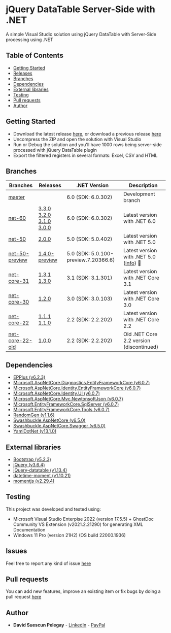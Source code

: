 # jQuery DataTable Server-Side with .NET

A simple Visual Studio solution using jQuery DataTable with Server-Side processing using .NET

## Table of Contents

* [Getting Started](#getting-started)
* [Releases](https://github.com/DavidSuescunPelegay/jQuery-datatable-server-side-net-core/releases)
* [Branches](#branches)
* [Dependencies](#dependencies)
* [External libraries](#external-libraries)
* [Testing](#testing)
* [Pull requests](#pull-requests)
* [Author](#author)

## Getting Started

* Download the latest release [here](https://github.com/DavidSuescunPelegay/jQuery-datatable-server-side-net-core/releases/latest), or download a previous release [here](https://github.com/DavidSuescunPelegay/jQuery-datatable-server-side-net-core/releases)
* Uncompress the ZIP and open the solution with Visual Studio
* Run or Debug the solution and you'll have 1000 rows being server-side processed with jQuery DataTable plugin
* Export the filtered registers in several formats: Excel, CSV and HTML

## Branches

| Branches | Releases | .NET Version | Description |
|-|-|-|-|
| [master](https://github.com/DavidSuescunPelegay/jQuery-datatable-server-side-net-core/tree/master) |  | 6.0 (SDK: 6.0.302) | Development branch |
| [net-60](https://github.com/DavidSuescunPelegay/jQuery-datatable-server-side-net-core/tree/net-60) | [3.3.0](https://github.com/DavidSuescunPelegay/jQuery-datatable-server-side-net-core/releases/tag/3.3.0)<br>[3.2.0](https://github.com/DavidSuescunPelegay/jQuery-datatable-server-side-net-core/releases/tag/3.2.0)<br>[3.1.0](https://github.com/DavidSuescunPelegay/jQuery-datatable-server-side-net-core/releases/tag/3.1.0)<br>[3.0.0](https://github.com/DavidSuescunPelegay/jQuery-datatable-server-side-net-core/releases/tag/3.0.0) | 6.0 (SDK: 6.0.302) | Latest version with .NET 6.0 |
| [net-50](https://github.com/DavidSuescunPelegay/jQuery-datatable-server-side-net-core/tree/net-50) | [2.0.0](https://github.com/DavidSuescunPelegay/jQuery-datatable-server-side-net-core/releases/tag/2.0.0) | 5.0 (SDK: 5.0.402) | Latest version with .NET 5.0 |
| [net-50-preview](https://github.com/DavidSuescunPelegay/jQuery-datatable-server-side-net-core/tree/net-50-preview) | [1.4.0-preview](https://github.com/DavidSuescunPelegay/jQuery-datatable-server-side-net-core/releases/tag/1.4.0-preview) | 5.0 (SDK: 5.0.100-preview.7.20366.6) | Latest version with .NET 5.0 ([info](https://github.com/DavidSuescunPelegay/jQuery-datatable-server-side-net-core/tree/master/docs/net-50)) 🧪 |
| [net-core-31](https://github.com/DavidSuescunPelegay/jQuery-datatable-server-side-net-core/tree/net-core-31) | [1.3.1](https://github.com/DavidSuescunPelegay/jQuery-datatable-server-side-net-core/releases/tag/1.3.1)<br>[1.3.0](https://github.com/DavidSuescunPelegay/jQuery-datatable-server-side-net-core/releases/tag/1.3.0) | 3.1 (SDK: 3.1.301) | Latest version with .NET Core 3.1 |
| [net-core-30](https://github.com/DavidSuescunPelegay/jQuery-datatable-server-side-net-core/tree/net-core-30) | [1.2.0](https://github.com/DavidSuescunPelegay/jQuery-datatable-server-side-net-core/releases/tag/1.2.0) | 3.0 (SDK: 3.0.103) | Latest version with .NET Core 3.0 |
| [net-core-22](https://github.com/DavidSuescunPelegay/jQuery-datatable-server-side-net-core/tree/net-core-22) | [1.1.1](https://github.com/DavidSuescunPelegay/jQuery-datatable-server-side-net-core/releases/tag/1.1.1)<br>[1.1.0](https://github.com/DavidSuescunPelegay/jQuery-datatable-server-side-net-core/releases/tag/1.1.0) | 2.2 (SDK: 2.2.202) | Latest version with .NET Core 2.2 |
| [net-core-22-old](https://github.com/DavidSuescunPelegay/jQuery-datatable-server-side-net-core/tree/net-core-22-old) | [1.0.0](https://github.com/DavidSuescunPelegay/jQuery-datatable-server-side-net-core/releases/tag/1.0.0) | 2.2 (SDK: 2.2.202) | Old .NET Core 2.2 version (discontinued) |

## Dependencies

* [EPPlus (v6.2.3)](https://www.nuget.org/packages/EPPlus/6.2.3)
* [Microsoft.AspNetCore.Diagnostics.EntityFrameworkCore (v6.0.7)](https://www.nuget.org/packages/Microsoft.AspNetCore.Diagnostics.EntityFrameworkCore/6.0.7)
* [Microsoft.AspNetCore.Identity.EntityFrameworkCore (v6.0.7)](https://www.nuget.org/packages/Microsoft.AspNetCore.Identity.EntityFrameworkCore/6.0.7)
* [Microsoft.AspNetCore.Identity.UI (v6.0.7)](https://www.nuget.org/packages/Microsoft.AspNetCore.Identity.UI/6.0.7)
* [Microsoft.AspNetCore.Mvc.NewtonsoftJson (v6.0.7)](https://www.nuget.org/packages/Microsoft.AspNetCore.Mvc.NewtonsoftJson/6.0.7)
* [Microsoft.EntityFrameworkCore.SqlServer (v6.0.7)](https://www.nuget.org/packages/Microsoft.EntityFrameworkCore.SqlServer/6.0.7)
* [Microsoft.EntityFrameworkCore.Tools (v6.0.7)](https://www.nuget.org/packages/Microsoft.EntityFrameworkCore.Tools/6.0.7)
* [RandomGen (v1.1.6)](https://www.nuget.org/packages/RandomGen/1.1.6)
* [Swashbuckle.AspNetCore (v6.5.0)](https://www.nuget.org/packages/Swashbuckle.AspNetCore/6.5.0)
* [Swashbuckle.AspNetCore.Swagger (v6.5.0)](https://www.nuget.org/packages/Swashbuckle.AspNetCore.Swagger/6.5.0)
* [YamlDotNet (v13.1.0)](https://www.nuget.org/packages/YamlDotNet/13.1.0)

## External libraries

* [Bootstrap (v5.2.3)](https://getbootstrap.com/)
* [jQuery (v3.6.4)](https://jquery.com/)
* [jQuery-datatable (v1.13.4)](https://datatables.net/)
* [datetime-moment (v1.10.21)](https://datatables.net/plug-ins/sorting/datetime-moment)
* [momentjs (v2.29.4)](https://momentjs.com/)

## Testing

This project was developed and tested using:

* Microsoft Visual Studio Enterpise 2022 (version 17.5.5) + GhostDoc Community VS Extension (v2021.2.21290) for generating XML Documentation
* Windows 11 Pro (version 21H2) (OS build 22000.1936)

## Issues

Feel free to report any kind of issue [here](https://github.com/DavidSuescunPelegay/jQuery-datatable-server-side-net-core/issues/new)

## Pull requests

You can add new features, improve an existing item or fix bugs by doing a pull request [here](https://github.com/DavidSuescunPelegay/jQuery-datatable-server-side-net-core/pulls)

## Author

* **David Suescun Pelegay** - [LinkedIn](https://www.linkedin.com/in/DavidSuescunPelegay) - [PayPal](https://www.paypal.me/DavidSuescunPelegay)
